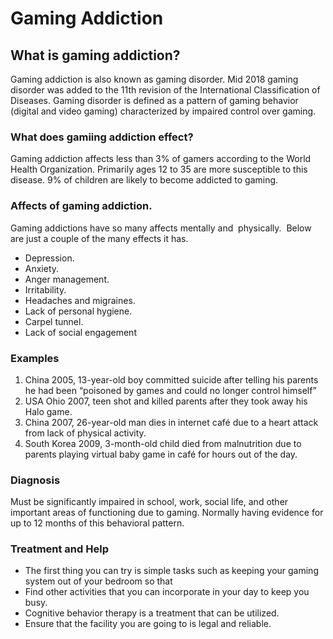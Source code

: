 # Gaming Addiction

## What is gaming addiction?
Gaming addiction is also known as gaming disorder. Mid 2018 gaming disorder was added to the 11th revision of the International Classification of Diseases. Gaming disorder is defined as a pattern of gaming behavior (digital and video gaming) characterized by impaired control over gaming.

### What does gamiing addiction effect?
Gaming addiction affects less than 3% of gamers according to the World Health Organization. Primarily ages 12 to 35 are more susceptible to this disease. 9% of children are likely to become addicted to gaming. 

### Affects of gaming addiction.
Gaming addictions have so many affects mentally and  physically.  Below are just a couple of the many effects it has. 
+ Depression.
+ Anxiety.
+ Anger management.
+ Irritability.
+ Headaches and migraines.
+ Lack of personal hygiene.
+ Carpel tunnel.
+ Lack of social engagement

### Examples
1. China 2005, 13-year-old boy committed suicide after telling his parents he had been “poisoned by games and could no longer control himself”
1. USA Ohio 2007, teen shot and killed parents after they took away his Halo game. 
1. China 2007, 26-year-old man dies in internet café due to a heart attack from lack of physical activity.
1. South Korea 2009, 3-month-old child died from malnutrition due to parents playing virtual baby game in café for hours out of the day.

### Diagnosis
Must be significantly impaired in school, work, social life, and other important areas of functioning due to gaming. Normally having evidence for up to 12 months of this behavioral pattern.

### Treatment and Help
+ The first thing you can try is simple tasks such as keeping your gaming system out of your bedroom so that 
+ Find other activities that you can incorporate in your day to keep you busy.
+ Cognitive behavior therapy is a treatment that can be utilized.
+ Ensure that the facility you are going to is legal and reliable.

